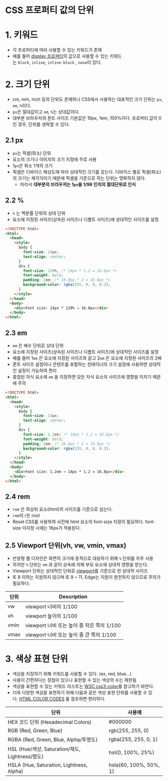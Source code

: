 # CSS 프로퍼티 값의 단위

# 1. 키워드

- 각 프로퍼티에 따라 사용할 수 있는 키워드가 존재
- 예를 들어 [display 프로퍼티](https://poiemaweb.com/css3-display#1-display-%ED%94%84%EB%A1%9C%ED%8D%BC%ED%8B%B0)의 값으로 사용할 수 있는 키워드는 `block`, `inline`, `inline-block` , `none`이 있다.

# 2. 크기 단위

- cm, mm, inch 등의 단위도 존재하나 CSS에서 사용하는 대표적인 크기 단위는 `px`, `em`, `%`이다.
- `px`은 절대값이고 `em`, `%`는 상대값이다.
- 대부분 브라우저의 폰트 사이즈 기본값은 16px, 1em, 100%이다. 프로퍼티 값이 0인 경우, 단위를 생략할 수 있다.

## 2.1 px

- `px`는 픽셀(화소) 단위
- 요소의 크기나 이미지의 크기 지정에 주로 사용
- 1`px`은 화소 1개의 크기
- 픽셀은 디바이스 해상도에 따라 상대적인 크기를 갖는다. 디바이스 별로 픽셀(화소)의 크기는 제각각이기 때문에 픽셀을 기준으로 하는 단위는 명확하지 않다.
  - 따라서 **대부분의 브라우저는 1`px`을 1/96 인치의 절대단위로 인식**

## 2.2 %

- `%` 는 백분률 단위의 상대 단위
- 요소에 지정된 사이즈(상속된 사이즈나 디폴트 사이즈)에 상대적인 사이즈를 설정

```html
<!DOCTYPE html>
<html>
  <head>
    <style>
      body {
        font-size: 14px;
        text-align: center;
      }
      div {
        font-size: 120%; /* 14px * 1.2 = 16.8px */
        font-weight: bold;
        padding: 2em; /* 16.8px * 2 = 33.6px */
        background-color: rgba(255, 0, 0, 0.2);
      }
    </style>
  </head>
  <body>
    <div>Font size: 14px * 120% → 16.8px</div>
  </body>
</html>
```

## 2.3 em

- `em` 은 배수 단위로 상대 단위
- 요소에 지정된 사이즈(상속된 사이즈나 디폴트 사이즈)에 상대적인 사이즈를 설정
- 예를 들어 1`em` 은 요소에 지정된 사이즈와 같고 2`em` 은 요소에 지정된 사이즈의 2배
- 폰트 사이즈 설정이나 콘텐츠를 포함하는 컨테이너의 크기 설정에 사용하면 상대적인 설정이 가능하여 편리
- 중첩된 자식 요소에 `em` 을 지정하면 모든 자식 요소의 사이즈에 영향을 미치기 때문에 주의

```html
<!DOCTYPE html>
<html>
  <head>
    <style>
      body {
        font-size: 14px;
        text-align: center;
      }
      div {
        font-size: 1.2em; /* 14px * 1.2 = 16.8px */
        font-weight: bold;
        padding: 2em; /* 16.8px * 2 = 33.6px */
        background-color: rgba(255, 0, 0, 0.2);
      }
    </style>
  </head>
  <body>
    <div>Font size: 1.2em → 14px * 1.2 = 16.8px</div>
  </body>
</html>
```

## 2.4 rem

- `rem` 은 최상위 요소(html)의 사이즈를 기준으로 삼는다.
- `rem`의 r은 root
- Reset CSS를 사용하여 사전에 html 요소의 font-size 지정이 필요하다. font-size 미지정 시에는 16px가 적용된다.

## 2.5 Viewport 단위(vh, vw, vmin, vmax)

- 반응형 웹 디자인은 화면의 크기에 동적으로 대응하기 위해 `%` 단위를 자주 사용
- 하지만 `%` 단위는 `em` 과 같이 상속에 의해 부모 요소에 상대적 영향을 받는다.
- Viewport 단위는 상대적인 단위로 [viewport](https://poiemaweb.com/css3-responsive-web-design#viewport-meta-tag)를 기준으로 한 상대적 사이즈
- IE 8 이하는 지원하지 않으며 IE 9 ~ 11, Edge는 지원이 완전하지 않으므로 주의가 필요하다.

| 단위 | Description                                |
| ---- | ------------------------------------------ |
| vw   | viewport 너비의 1/100                      |
| vh   | viewport 높이의 1/100                      |
| vmin | viewport 너비 또는 높이 중 작은 쪽의 1/100 |
| vmax | viewport 너비 또는 높이 중 큰 쪽의 1/100   |

# 3. 색상 표현 단위

- 색상을 지정하기 위해 키워드를 사용할 수 있다. (ex, red, blue…)
- 사용이 간편하다는 장점이 있으나 표현할 수 있는 색상의 수는 제한됨
- 색상을 표현할 수 있는 키워드 리스트는 [W3C css3-color](https://www.w3.org/TR/css3-color/)를 참고하기 바란다.
- 더욱 다양한 색상을 표현하기 위해 다음과 같은 색상 표현 단위를 사용할 수 있다. [HTML COLOR CODES](http://htmlcolorcodes.com/)
  를 참조하면 편리하다.

| 단위                                            | 사용예                 |
| ----------------------------------------------- | ---------------------- |
| HEX 코드 단위 (Hexadecimal Colors)              | #000000                |
| RGB (Red, Green, Blue)                          | rgb(255, 255, 0)       |
| RGBA (Red, Green, Blue, Alpha/투명도)           | rgba(255, 255, 0, 1)   |
| HSL (Hue/색상, Saturation/채도, Lightness/명도) | hsl(0, 100%, 25%)      |
| HSLA (Hue, Saturation, Lightness, Alpha)        | hsla(60, 100%, 50%, 1) |

